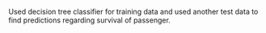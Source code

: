Used decision tree classifier for training data and used another test data to find predictions regarding survival of passenger.
